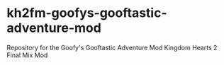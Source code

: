 # kh2fm-goofys-gooftastic-adventure-mod
Repository for the Goofy's Gooftastic Adventure Mod Kingdom Hearts 2 Final Mix Mod
